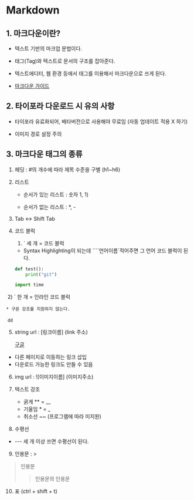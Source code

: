 # Markdown

## 1. 마크다운이란?

- 텍스트 기반의 마크업 문법이다.
- 태그(Tag)와 텍스트로 문서의 구조를 잡아준다.

- 텍스트에디터, 웹 환경 등에서 태그를 이용해서 마크다운으로 쓰게 된다.
- [마크다운 가이드](https://www.markdownguide.org/cheat-sheet)





## 2. 타이포라 다운로드 시 유의 사항

- 타이포라 유료화되어, 베타버전으로 사용해야 무료임 (자동 업데이트 적용 X 하기)

- 이미지 경로 설정 주의






## 3. 마크다운 태그의 종류

1. 헤딩 : #의 개수에 따라 제목 수준을 구별 (h1~h6)

   

2. 리스트
   * 순서가 있는 리스트 : 숫자 1, 1)

   * 순서가 없는 리스트 : *, -

     

3. Tab <-> Shift Tab

   

4. 코드 블럭

   1) ` 세 개 = 코드 블럭

   * Syntax Highlighting이 되는데 ````언어이름`적어주면 그 언어 코드 블럭이 된다.

   ```python
   def test():
       print("git")
   ```

   ```python
   import time
   ```

   

​		2) ` 한 개  = 인라인 코드 블럭 

	* 구문 강조를 지원하지 않는다.

​		`dd`



5. string url : [링크이름] (link 주소)

   [구글](https://www.google.com)

* 다른 페이지로 이동하는 링크 삽입
* 다운로드 가능한 링크도 만들 수 있음



6. img url : \![이미지이름] (이미지주소)



7. 텍스트 강조
   * 굵게 **  = __
   * 기울임 * = _
   * 취소선 ~~ (프로그램에 따라 미지원)



8. 수평선

  * \--- 세 개 이상 쓰면 수평선이 된다.

     

9. 인용문 : > 

>인용문
>
>> 인용문의 인용문



10. 표 (ctrl + shift + t)
